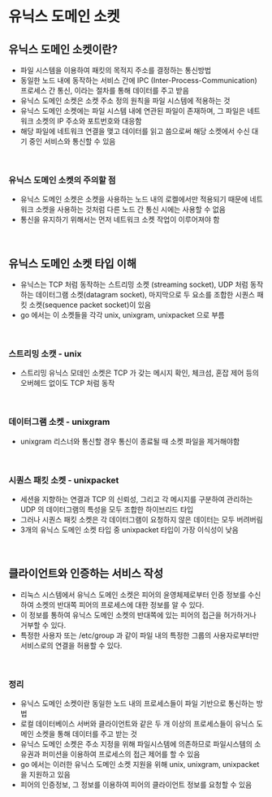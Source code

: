 # 유닉스 도메인 소켓

## 유닉스 도메인 소켓이란?

- 파일 시스템을 이용하여 패킷의 목적지 주소를 결정하는 통신방법
- 동일한 노드 내에 동작하는 서비스 간에 IPC (Inter-Process-Communication) 프로세스 간 통신, 이라는 절차를 통해 데이터를 주고 받음
- 유닉스 도메인 소켓은 소켓 주소 정의 원칙을 파일 시스템에 적용하는 것
- 유닉스 도메인 소켓에는 파일 시스템 내에 연관된 파일이 존재하며, 그 파일은 네트워크 소켓의 IP 주소와 포트번호와 대응함
- 해당 파일에 네트워크 연결을 맺고 데이터를 읽고 씀으로써 해당 소켓에서 수신 대기 중인 서비스와 통신할 수 있음

<br />

### 유닉스 도메인 소켓의 주의할 점

- 유닉스 도메인 소켓은 소켓을 사용하는 노드 내의 로켈에서만 적용되기 때문에 네트워크 소켓을 사용하는 것처럼 다른 노드 간 통신 시에는 사용할 수 없음
- 통신을 유지하기 위해서는 먼저 네트워크 소켓 작업이 이루어져야 함

<br />

## 유닉스 도메인 소켓 타입 이해

- 유닉스는 TCP 처럼 동작하는 스트리밍 소켓 (streaming socket), UDP 처럼 동작하는 데이터그램 소켓(datagram socket), 마지막으로 두 요소를 조합한 시퀀스 패킷 소켓(sequence packet socket)이 있음
- go 에서는 이 소켓들을 각각 unix, unixgram, unixpacket 으로 부름

<br />

### 스트리밍 소캣 - unix

- 스트리밍 유닉스 모데인 소켓은 TCP 가 갖는 메시지 확인, 체크섬, 혼잡 제어 등의 오버헤드 없이도 TCP 처럼 동작

<br />

### 데이터그램 소켓 - unixgram

- unixgram 리스너와 통신할 경우 통신이 종료될 때 소켓 파일을 제거해야함

<br />

### 시퀀스 패킷 소켓 - unixpacket

- 세션을 지향하는 연결과 TCP 의 신뢰성, 그리고 각 메시지를 구분하여 관리하는 UDP 의 데이터그램의 특성을 모두 조합한 하이브리드 타입
- 그러나 시퀀스 패킷 소켓은 각 데이터그램이 요청하지 않은 데이터는 모두 버려버림
- 3개의 유닉스 도메인 소켓 타입 중 unixpacket 타입이 가장 이식성이 낮음

<br />

## 클라이언트와 인증하는 서비스 작성

- 리눅스 시스템에서 유닉스 도메인 소켓은 피어의 윤영체제로부터 인증 정보를 수신하여 소켓의 반대쪽 피어의 프로세스에 대한 정보를 알 수 있다.
- 이 정보를 통하여 유닉스 도메인 소켓의 반대쪽에 있는 피어의 접근을 허가하거나 거부할 수 있다.
- 특정한 사용자 또는 /etc/group 과 같이 파일 내의 특정한 그룹의 사용자로부터만 서비스로의 연결을 허용할 수 있다.


<br />

### 정리

- 유닉스 도메인 소켓이란 동일한 노드 내의 프로세스들이 파일 기반으로 통신하는 방법
- 로컬 데이터베이스 서버와 클라이언트와 같은 두 개 이상의 프로세스들이 유닉스 도메인 소켓을 통해 데이터를 주고 받는 것
- 유닉스 도메인 소켓은 주소 지정을 위해 파일시스템에 의존하므로 파일시스템의 소유권과 퍼미션을 이용하여 프로세스의 접근 제어를 할 수 있음
- go 에서는 이러한 유닉스 도메인 소켓 지원을 위해 unix, unixgram, unixpacket 을 지원하고 있음
- 피어의 인증정보, 그 정보를 이용하여 피어의 클라이언트 정보를 요청할 수 있음

